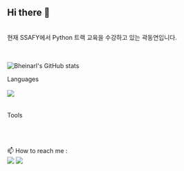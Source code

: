 ## Hi there 👋
 <br />
 현재 SSAFY에서 Python 트랙 교육을 수강하고 있는 곽동연입니다.   
<br />
<br />
<br />


![Bheinarl's GitHub stats](https://github-readme-stats.vercel.app/api?username=Bheinarl&show_icons=true&theme=radical)   

Languages   
<br />
<img src="https://img.shields.io/badge/Python-fcd142?&logo=python">   
<br />
<br />
Tools   
<br />
<br />
<br />

📫 How to reach me : 
<br />
<img src="https://img.shields.io/badge/kdytree10@naver.com-ffffff?&logo=gmail"> <a href="https://www.notion.so/3dc4a1653e7944389bafc8f66b81318b?pvs=4" target="_blank"><img src="https://img.shields.io/badge/Notion-ffffff?&logo=notion&logoColor=000000"/></a>


<!--
**Bheinarl/Bheinarl** is a ✨ _special_ ✨ repository because its `README.md` (this file) appears on your GitHub profile.

Here are some ideas to get you started:

- 🔭 I’m currently working on ...
- 🌱 I’m currently learning ...
- 👯 I’m looking to collaborate on ...
- 🤔 I’m looking for help with ...
- 💬 Ask me about ...
- 📫 How to reach me: ...
- 😄 Pronouns: ...
- ⚡ Fun fact: ...
-->
